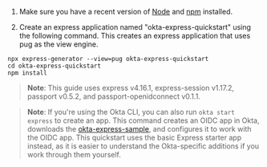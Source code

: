 
1. Make sure you have a recent version of [Node](https://nodejs.org/en/) and [npm](https://www.npmjs.com/) installed.

1. Create an express application named "okta-express-quickstart" using the following command. This creates an express application that uses pug as the view engine. 

```shell
npx express-generator --view=pug okta-express-quickstart
cd okta-express-quickstart
npm install
```

> **Note**: This guide uses express v4.16.1, express-session v1.17.2, passport v0.5.2, and passport-openidconnect v0.1.1.

> **Note**: If you're using the Okta CLI, you can also run `okta start express` to create an app. This command creates an OIDC app in Okta, downloads the [okta-express-sample](https://github.com/okta-samples/okta-express-sample), and configures it to work with the OIDC app. This quickstart uses the basic Express starter app instead, as it is easier to understand the Okta-specific additions if you work through them yourself.
